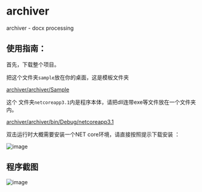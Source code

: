 # archiver
archiver - docx processing

## 使用指南：

首先，下载整个项目。

把这个文件夹`sample`放在你的桌面，这是模板文件夹 

[archiver/archiver/Sample](https://github.com/kasusa/archiver/tree/master/archiver/Sample)

这个 文件夹`netcoreapp3.1`内是程序本体，请把dll连带exe等文件放在一个文件夹内。

[archiver/archiver/bin/Debug/netcoreapp3.1](https://github.com/kasusa/archiver/tree/master/archiver/bin/Debug/netcoreapp3.1)

双击运行时大概需要安装一个NET core环境，请直接按照提示下载安装 ：

![image](https://tva3.sinaimg.cn/large/006rgJELgy1gy9jtimpfmj31gv0osaoa.jpg)

## 程序截图

![image](https://tvax4.sinaimg.cn/large/006rgJELgy1gy9jur3vfxj30r20d0dhm.jpg)

